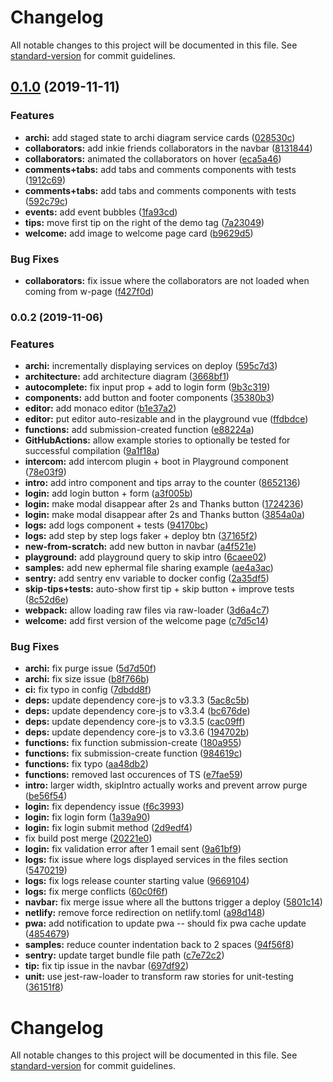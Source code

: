 # Changelog

All notable changes to this project will be documented in this file. See [standard-version](https://github.com/conventional-changelog/standard-version) for commit guidelines.

## [0.1.0](https://github.com/storyscript/studio/compare/v0.0.2...v0.1.0) (2019-11-11)


### Features

* **archi:** add staged state to archi diagram service cards ([028530c](https://github.com/storyscript/studio/commit/028530c5e7990393a2bf84eacceabcbf3539a70f))
* **collaborators:** add inkie friends collaborators in the navbar ([8131844](https://github.com/storyscript/studio/commit/813184432064143e299ba313bd51476c5260ce1e))
* **collaborators:** animated the collaborators on hover ([eca5a46](https://github.com/storyscript/studio/commit/eca5a4651916e7a09b7f431a36561770832b1b0e))
* **comments+tabs:** add tabs and comments components with tests ([1912c69](https://github.com/storyscript/studio/commit/1912c6984707881af476b7defbece804819607c9))
* **comments+tabs:** add tabs and comments components with tests ([592c79c](https://github.com/storyscript/studio/commit/592c79c4da18e6e56ee4cb0e71da2cc16edabe3f))
* **events:** add event bubbles ([1fa93cd](https://github.com/storyscript/studio/commit/1fa93cd081e541f252c9e46d667216c3551b38ea))
* **tips:** move first tip on the right of the demo tag ([7a23049](https://github.com/storyscript/studio/commit/7a23049fc37c9e414f62925175c161250957c67b))
* **welcome:** add image to welcome page card ([b9629d5](https://github.com/storyscript/studio/commit/b9629d52bb083f1e2e27b748f0987aaf1ad0121a))


### Bug Fixes

* **collaborators:** fix issue where the collaborators are not loaded when coming from w-page ([f427f0d](https://github.com/storyscript/studio/commit/f427f0de57273fb9a23c913f54cf7f9526821007))

### 0.0.2 (2019-11-06)


### Features

* **archi:** incrementally displaying services on deploy ([595c7d3](https://github.com/storyscript/playground/commit/595c7d3ab2d6c53f13a152b623d6ad30db6af100))
* **architecture:** add architecture diagram ([3668bf1](https://github.com/storyscript/playground/commit/3668bf146abc442f693aa17fc4bbeab3249bdee0))
* **autocomplete:** fix input prop + add to login form ([9b3c319](https://github.com/storyscript/playground/commit/9b3c319afb582358062ba942c8762fbb202745b9))
* **components:** add button and footer components ([35380b3](https://github.com/storyscript/playground/commit/35380b3395e1912187ad34786b34ea46523d913a))
* **editor:** add monaco editor ([b1e37a2](https://github.com/storyscript/playground/commit/b1e37a26708be67b17080698484176009a7355bf))
* **editor:** put editor auto-resizable and in the playground vue ([ffdbdce](https://github.com/storyscript/playground/commit/ffdbdcebcb0bdb4d7705c2660dc5e07614b2b946))
* **functions:** add submission-created function ([e88224a](https://github.com/storyscript/playground/commit/e88224a2caff30a192259092d64029bc52e578d7))
* **GitHubActions:** allow example stories to optionally be tested for successful compilation ([9a1f18a](https://github.com/storyscript/playground/commit/9a1f18a78a95071d8953e07b7d7a6a20c986514f))
* **intercom:** add intercom plugin + boot in Playground component ([78e03f9](https://github.com/storyscript/playground/commit/78e03f96af75fc94eb06430725376379c0c7bc86))
* **intro:** add intro component and tips array to the counter ([8652136](https://github.com/storyscript/playground/commit/865213685f8a98ce792612386f3072ac1fd87186))
* **login:** add login button + form ([a3f005b](https://github.com/storyscript/playground/commit/a3f005bec0a5e79db3c5bf1bc62e4cfc5a6b5387))
* **login:** make modal disappear after 2s and Thanks button ([1724236](https://github.com/storyscript/playground/commit/17242366cfc9efaf96a6a518fafb5a4668dd59ed))
* **login:** make modal disappear after 2s and Thanks button ([3854a0a](https://github.com/storyscript/playground/commit/3854a0a7a63784e73c2e29f6af3ccb117f86836f))
* **logs:** add logs component + tests ([94170bc](https://github.com/storyscript/playground/commit/94170bc4d158156f7261e81ba1689373b6421d7c))
* **logs:** add step by step logs faker + deploy btn ([37165f2](https://github.com/storyscript/playground/commit/37165f2bb15af53185c178ed97233739c0aed990))
* **new-from-scratch:** add new button in navbar ([a4f521e](https://github.com/storyscript/playground/commit/a4f521e2e3b7e302a248bcc7f676112a6df4d181))
* **playground:** add playground query to skip intro ([6caee02](https://github.com/storyscript/playground/commit/6caee024a0bd441f3ed9c7edc791d4267736a880))
* **samples:** add new ephermal file sharing example ([ae4a3ac](https://github.com/storyscript/playground/commit/ae4a3ac6959eb7af5ad84d1e7a11a8e40e547461))
* **sentry:** add sentry env variable to docker config ([2a35df5](https://github.com/storyscript/playground/commit/2a35df5fcc45e049637e380a7dab9dec7f1eba22))
* **skip-tips+tests:** auto-show first tip + skip button + improve tests ([8c52d6e](https://github.com/storyscript/playground/commit/8c52d6e5f009ae39544e7a720330e01aa9446272))
* **webpack:** allow loading raw files via raw-loader ([3d6a4c7](https://github.com/storyscript/playground/commit/3d6a4c77ff222d5140c7182360680f8a82384847))
* **welcome:** add first version of the welcome page ([c7d5c14](https://github.com/storyscript/playground/commit/c7d5c14d053a00ebe983437863ba9b8c985121b1))


### Bug Fixes

* **archi:** fix purge issue ([5d7d50f](https://github.com/storyscript/playground/commit/5d7d50f0690c9ff32794c332459e2c8fe0c9a126))
* **archi:** fix size issue ([b8f766b](https://github.com/storyscript/playground/commit/b8f766bd417fcec93df4728554d675680abd3f56))
* **ci:** fix typo in config ([7dbdd8f](https://github.com/storyscript/playground/commit/7dbdd8fcda93672bd0e64b44cf531faa0600e3a3))
* **deps:** update dependency core-js to v3.3.3 ([5ac8c5b](https://github.com/storyscript/playground/commit/5ac8c5b21ca80e87cbeea7819c012d0f02a5ad29))
* **deps:** update dependency core-js to v3.3.4 ([bc676de](https://github.com/storyscript/playground/commit/bc676def3d4bda606283a0f3fb361c8fbd2bbbcd))
* **deps:** update dependency core-js to v3.3.5 ([cac09ff](https://github.com/storyscript/playground/commit/cac09ff0f1538d1140c645e829da458f94ffc973))
* **deps:** update dependency core-js to v3.3.6 ([194702b](https://github.com/storyscript/playground/commit/194702b6df723ef6365366eec7cf288b5a67db61))
* **functions:** fix function submission-create ([180a955](https://github.com/storyscript/playground/commit/180a955d0c2349254cc343a2335dbcbc5b48064b))
* **functions:** fix submission-create function ([984619c](https://github.com/storyscript/playground/commit/984619cdf0c84254cbc116b816c696463498268c))
* **functions:** fix typo ([aa48db2](https://github.com/storyscript/playground/commit/aa48db2db38f347688b6ee9d2b10ca3693eb89d0))
* **functions:** removed last occurences of TS ([e7fae59](https://github.com/storyscript/playground/commit/e7fae5997b2e4d96042388b69f75bee68e7a40b7))
* **intro:** larger width, skipIntro actually works and prevent arrow purge ([be56f54](https://github.com/storyscript/playground/commit/be56f54325c9349fc9e0b341ec215c5c04123451))
* **login:** fix dependency issue ([f6c3993](https://github.com/storyscript/playground/commit/f6c3993c8b4b815305a4081acc94c1ed23d394dc))
* **login:** fix login form ([1a39a90](https://github.com/storyscript/playground/commit/1a39a90969510018ed1c7acdae8eb94596626e75))
* **login:** fix login submit method ([2d9edf4](https://github.com/storyscript/playground/commit/2d9edf40b074f6ef78e872f2699b09dc2b996866))
* fix build post merge ([20221e0](https://github.com/storyscript/playground/commit/20221e072fbacf3b54dfc8811d00302413950edc))
* **login:** fix validation error after 1 email sent ([9a61bf9](https://github.com/storyscript/playground/commit/9a61bf91180064db4c2d0bd2745e0753fe9a8bbf))
* **logs:** fix issue where logs displayed services in the files section ([5470219](https://github.com/storyscript/playground/commit/5470219c09357674c5f20f36e6f84e6ccd60f5f0))
* **logs:** fix logs release counter starting value ([9669104](https://github.com/storyscript/playground/commit/9669104f1b673e8bf13e1e608c376437b2abbbb7))
* **logs:** fix merge conflicts ([60c0f6f](https://github.com/storyscript/playground/commit/60c0f6f87325549dafbb4e770ba7032f522fac0b))
* **navbar:** fix merge issue where all the buttons trigger a deploy ([5801c14](https://github.com/storyscript/playground/commit/5801c1431aac535443df6868d1088241284bb764))
* **netlify:** remove force redirection on netlify.toml ([a98d148](https://github.com/storyscript/playground/commit/a98d14813254f3e05e2511172c709a43efa5f310))
* **pwa:** add notification to update pwa -- should fix pwa cache update ([4854679](https://github.com/storyscript/playground/commit/48546798a9797a0a8569435406e71b0a101d3255))
* **samples:** reduce counter indentation back to 2 spaces ([94f56f8](https://github.com/storyscript/playground/commit/94f56f82ed174ff08c548b8c65e1370a2ac1e39a))
* **sentry:** update target bundle file path ([c7e72c2](https://github.com/storyscript/playground/commit/c7e72c2c26182603bc7c47b5477d2de8ab2c974b))
* **tip:** fix tip issue in the navbar ([697df92](https://github.com/storyscript/playground/commit/697df921fea10a6f68da0ef3845f146515c198a9))
* **unit:** use jest-raw-loader to transform raw stories for unit-testing ([36151f8](https://github.com/storyscript/playground/commit/36151f8da92dcb78b55a38b50b63a571df9492ba))

# Changelog

All notable changes to this project will be documented in this file. See [standard-version](https://github.com/conventional-changelog/standard-version) for commit guidelines.
